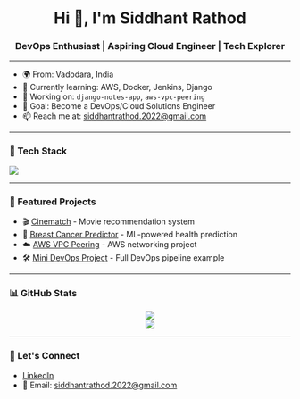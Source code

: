<h1 align="center">Hi 👋, I'm Siddhant Rathod</h1>
<h3 align="center">DevOps Enthusiast | Aspiring Cloud Engineer | Tech Explorer</h3>

---

- 🌍 From: Vadodara, India  
- 🌱 Currently learning: AWS, Docker, Jenkins, Django  
- 🔭 Working on: `django-notes-app`, `aws-vpc-peering`  
- 🎯 Goal: Become a DevOps/Cloud Solutions Engineer  
- 📫 Reach me at: siddhantrathod.2022@gmail.com

---

### 🚀 Tech Stack
<p align="left">
  <img src="https://skillicons.dev/icons?i=python,django,js,html,css,aws,docker,linux,git,github" />
</p>

---

### 📌 Featured Projects

- 🎬 [Cinematch](https://github.com/Siddhantrathod/Cinematch) - Movie recommendation system  
- 🧠 [Breast Cancer Predictor](https://github.com/Siddhantrathod/breast-cancer-predictor) - ML-powered health prediction  
- ☁️ [AWS VPC Peering](https://github.com/Siddhantrathod/aws-vpc-peering) - AWS networking project  
- 🛠️ [Mini DevOps Project](https://github.com/Siddhantrathod/Mini-DevOps-Project) - Full DevOps pipeline example

---

### 📊 GitHub Stats

<p align="center">
  <img src="https://github-readme-stats.vercel.app/api?username=Siddhantrathod&show_icons=true&theme=github_dark&hide_title=true" />
  <br />
  <img src="https://github-readme-streak-stats.herokuapp.com/?user=Siddhantrathod&theme=github-dark" />
</p>

---

### 💬 Let's Connect

- [LinkedIn](https://linkedin.com) <!-- (Insert your real LinkedIn URL here) -->
- 📧 Email: siddhantrathod.2022@gmail.com

